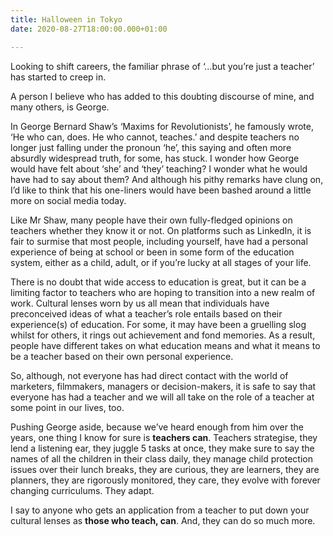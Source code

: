 ```yaml
---
title: Halloween in Tokyo
date: 2020-08-27T18:00:00.000+01:00

---
```

Looking to shift careers, the familiar phrase of ‘…but you’re just a teacher’ has started to creep in.

A person I believe who has added to this doubting discourse of mine, and many others, is George.

In George Bernard Shaw’s ‘Maxims for Revolutionists’, he famously wrote, ‘He who can, does. He who cannot, teaches.’ and despite teachers no longer just falling under the pronoun ‘he’, this saying and often more absurdly widespread truth, for some, has stuck. I wonder how George would have felt about ‘she’ and ‘they’ teaching? I wonder what he would have had to say about them? And although his pithy remarks have clung on, I’d like to think that his one-liners would have been bashed around a little more on social media today.

Like Mr Shaw, many people have their own fully-fledged opinions on teachers whether they know it or not. On platforms such as LinkedIn, it is fair to surmise that most people, including yourself, have had a personal experience of being at school or been in some form of the education system, either as a child, adult, or if you’re lucky at all stages of your life.

There is no doubt that wide access to education is great, but it can be a limiting factor to teachers who are hoping to transition into a new realm of work. Cultural lenses worn by us all mean that individuals have preconceived ideas of what a teacher’s role entails based on their experience(s) of education. For some, it may have been a gruelling slog whilst for others, it rings out achievement and fond memories. As a result, people have different takes on what education means and what it means to be a teacher based on their own personal experience.

So, although, not everyone has had direct contact with the world of marketers, filmmakers, managers or decision-makers, it is safe to say that everyone has had a teacher and we will all take on the role of a teacher at some point in our lives, too.

Pushing George aside, because we’ve heard enough from him over the years, one thing I know for sure is **teachers can**. Teachers strategise, they lend a listening ear, they juggle 5 tasks at once, they make sure to say the names of all the children in their class daily, they manage child protection issues over their lunch breaks, they are curious, they are learners, they are planners, they are rigorously monitored, they care, they evolve with forever changing curriculums. They adapt.

I say to anyone who gets an application from a teacher to put down your cultural lenses as **those who teach, can**. And, they can do so much more.